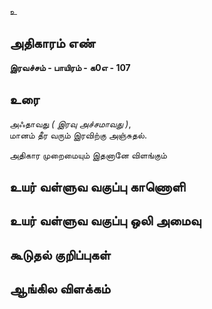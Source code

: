 உ


## அதிகாரம் எண்

**இரவச்சம் - பாயிரம் - க0எ - 107**

## உரை

அஃதாவது _( இரவு அச்சமாவது )_,  
மானம் தீர வரும் இரவிற்கு அஞ்சுதல்.

அதிகார முறைமையும் இதனானே விளங்கும்

## உயர் வள்ளுவ வகுப்பு காணொளி


## உயர் வள்ளுவ வகுப்பு ஒலி அமைவு 


## கூடுதல் குறிப்புகள்


## ஆங்கில விளக்கம்

